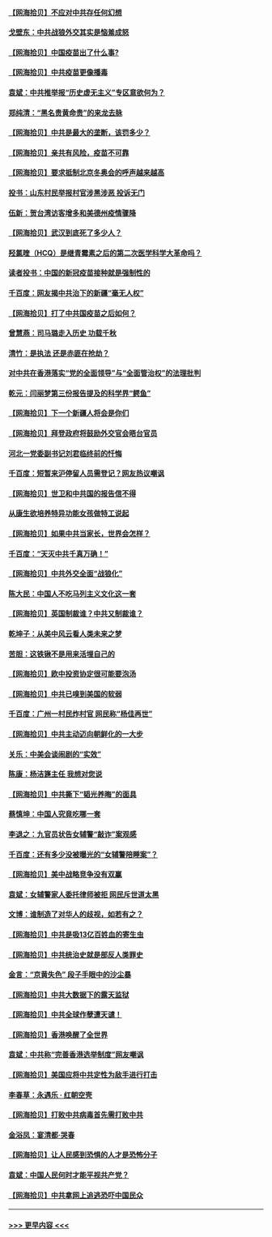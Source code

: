 #### [【网海拾贝】不应对中共存任何幻想](../pages/nsc993/n12881460.md?t=04160502) 
#### [戈壁东：中共战狼外交其实是恼羞成怒](../pages/nsc993/n12880392.md?t=04160502) 
#### [【网海拾贝】中国疫苗出了什么事?](../pages/nsc993/n12879124.md?t=04160502) 
#### [【网海拾贝】中共疫苗更像播毒](../pages/nsc993/n12876631.md?t=04160502) 
#### [袁斌：中共推举报“历史虚无主义”专区意欲何为？](../pages/nsc993/n12876530.md?t=04160502) 
#### [郑纯清：“黑名贵黄命贵”的来龙去脉](../pages/nsc993/n12875589.md?t=04160502) 
#### [【网海拾贝】中共是最大的垄断，该罚多少？](../pages/nsc993/n12874006.md?t=04160502) 
#### [【网海拾贝】亲共有风险，疫苗不可靠](../pages/nsc993/n12872224.md?t=04160502) 
#### [【网海拾贝】要求抵制北京冬奥会的呼声越来越高](../pages/nsc993/n12868962.md?t=04160502) 
#### [投书：山东村民举报村官涉黑涉恶 投诉无门](../pages/nsc993/n12869726.md?t=04160502) 
#### [伍新：贺台湾访客增多和美德州疫情骤降](../pages/nsc993/n12865651.md?t=04160502) 
#### [【网海拾贝】武汉到底死了多少人？](../pages/nsc993/n12863707.md?t=04160502) 
#### [羟氯喹（HCQ）是继青霉素之后的第二次医学科学大革命吗？](../pages/nsc993/n12638564.md?t=04160502) 
#### [读者投书：中国的新冠疫苗接种就是强制性的](../pages/nsc993/n12859932.md?t=04160502) 
#### [千百度：网友揭中共治下的新疆“毫无人权”](../pages/nsc993/n12858385.md?t=04160502) 
#### [【网海拾贝】打了中共国疫苗之后如何？](../pages/nsc993/n12857866.md?t=04160502) 
#### [曾慧燕：司马璐走入历史 功载千秋](../pages/nsc993/n12856996.md?t=04160502) 
#### [清竹：是执法 还是赤匪在抢劫？](../pages/nsc993/n12856952.md?t=04160502) 
#### [对中共在香港落实“党的全面领导”与“全面管治权”的法理批判](../pages/nsc993/n12856929.md?t=04160502) 
#### [乾元：闫丽梦第三份报告提及的科学界“鳄鱼”](../pages/nsc993/n12855985.md?t=04160502) 
#### [【网海拾贝】下一个新疆人将会是你们](../pages/nsc993/n12855864.md?t=04160502) 
#### [【网海拾贝】拜登政府将鼓励外交官会晤台官员](../pages/nsc993/n12853615.md?t=04160502) 
#### [河北一党委副书记刘君临终前的忏悔](../pages/nsc993/n12849420.md?t=04160502) 
#### [千百度：短暂来沪停留人员需登记？网友热议嘲讽](../pages/nsc993/n12853497.md?t=04160502) 
#### [【网海拾贝】世卫和中共国的报告信不得](../pages/nsc993/n12850902.md?t=04160502) 
#### [从康生欲培养特异功能女孩做特工说起](../pages/nsc993/n12849289.md?t=04160502) 
#### [【网海拾贝】如果中共当家长，世界会怎样？](../pages/nsc993/n12848436.md?t=04160502) 
#### [千百度：“天灭中共千真万确！”](../pages/nsc993/n12845659.md?t=04160502) 
#### [【网海拾贝】中共外交全面“战狼化”](../pages/nsc993/n12845607.md?t=04160502) 
#### [陈大民：中国人不吃马列主义文化这一套](../pages/nsc993/n12842496.md?t=04160502) 
#### [【网海拾贝】英国制裁谁？中共又制裁谁？](../pages/nsc993/n12840909.md?t=04160502) 
#### [乾坤子：从美中风云看人类未来之梦](../pages/nsc993/n12840590.md?t=04160502) 
#### [苦胆：这铁锹不是用来活埋自己的](../pages/nsc993/n12839512.md?t=04160502) 
#### [【网海拾贝】欧中投资协定很可能要泡汤](../pages/nsc993/n12835122.md?t=04160502) 
#### [【网海拾贝】中共已嗅到美国的软弱](../pages/nsc993/n12832411.md?t=04160502) 
#### [千百度：广州一村民炸村官 网民称“杨佳再世”](../pages/nsc993/n12832380.md?t=04160502) 
#### [【网海拾贝】中共主动迈向朝鲜化的一大步](../pages/nsc993/n12829887.md?t=04160502) 
#### [关乐：中美会谈闹剧的“实效”](../pages/nsc993/n12826698.md?t=04160502) 
#### [陈康：杨洁篪主任  我想对您说](../pages/nsc993/n12826609.md?t=04160502) 
#### [【网海拾贝】中共撕下“韬光养晦”的面具](../pages/nsc993/n12826459.md?t=04160502) 
#### [蔡慎坤：中国人究竟吃哪一套](../pages/nsc993/n12826010.md?t=04160502) 
#### [李退之：九官员状告女辅警“敲诈”案观感](../pages/nsc993/n12823984.md?t=04160502) 
#### [千百度：还有多少没被曝光的“女辅警陪睡案”？](../pages/nsc993/n12822136.md?t=04160502) 
#### [【网海拾贝】美中战略竞争没有双赢](../pages/nsc993/n12822105.md?t=04160502) 
#### [袁斌：女辅警家人委托律师被拒 网民斥世道太黑](../pages/nsc993/n12822004.md?t=04160502) 
#### [文博：谁制造了对华人的歧视，如若有之？](../pages/nsc993/n12821635.md?t=04160502) 
#### [【网海拾贝】中共是吸13亿百姓血的寄生虫](../pages/nsc993/n12819191.md?t=04160502) 
#### [【网海拾贝】中共统治史就是部反人类罪史](../pages/nsc993/n12816738.md?t=04160502) 
#### [金言：“京黄失色” 段子手眼中的沙尘暴](../pages/nsc993/n12815700.md?t=04160502) 
#### [【网海拾贝】中共大数据下的露天监狱](../pages/nsc993/n12811075.md?t=04160502) 
#### [【网海拾贝】中共全球作孽遭天谴！](../pages/nsc993/n12810258.md?t=04160502) 
#### [【网海拾贝】香港唤醒了全世界](../pages/nsc993/n12809100.md?t=04160502) 
#### [袁斌：中共称“完善香港选举制度”网友嘲讽](../pages/nsc993/n12808994.md?t=04160502) 
#### [【网海拾贝】美国应将中共定性为敌手进行打击](../pages/nsc993/n12806870.md?t=04160502) 
#### [李春草：永遇乐 · 红朝空壳](../pages/nsc993/n12805365.md?t=04160502) 
#### [【网海拾贝】打败中共病毒首先需打败中共](../pages/nsc993/n12803930.md?t=04160502) 
#### [金浴凤：宴清都‧哭春](../pages/nsc993/n12801601.md?t=04160502) 
#### [【网海拾贝】让人民感到恐惧的人才是恐怖分子](../pages/nsc993/n12799347.md?t=04160502) 
#### [袁斌：中国人民何时才能平视共产党？](../pages/nsc993/n12799306.md?t=04160502) 
#### [【网海拾贝】中共拿网上追逃恐吓中国民众](../pages/nsc993/n12796905.md?t=04160502) 

----
#### [ >>> 更早内容 <<< ](../indexes/nsc993-earlier.md)
